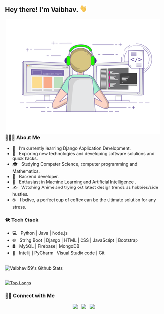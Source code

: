 <h2> Hey there! I'm Vaibhav. <img src="Hi.gif" width="25"></h2>
<img align="right" alt="GIF" src="gif3.gif" width="500"/>

<h3> 👨🏻‍💻 About Me </h3>

- 🔭 &nbsp; I’m currently learning Django Application Development.
- 🤔 &nbsp; Exploring new technologies and developing software solutions and quick hacks.
- 🎓 &nbsp; Studying Computer Science, computer programming and Mathematics.
- 💼 &nbsp; Backend developer.
- 🌱 &nbsp; Enthusiast in Machine Learning and Artificial Intelligence .
- ✍️ &nbsp; Watching Anime and trying out latest design trends as hobbies/side hustles.
- ☕ &nbsp; I belive, a perfect cup of coffee can be the ultimate solution for any stress.

<h3>🛠 Tech Stack</h3>

- 💻 &nbsp; Python | Java | Node.js
- 🌐 &nbsp; String Boot | Django | HTML | CSS | JavaScript | Bootstrap
- 🛢 &nbsp; MySQL | Firebase | MongoDB
- 🔧 &nbsp; Intellij | PyCharm | Visual Studio code | Git

<br>

<!-- ![Vaibhav's Github Stats](https://github-readme-stats.vercel.app/api?username=Vaibhav159&show_icons=true&title_color=fff&icon_color=79ff97&text_color=9f9f9f&bg_color=151515) -->
<img align="center" src="https://github-readme-stats.vercel.app/api?username=Vaibhav159&include_all_commits=true&count_private=true&show_icons=true&line_height=20&title_color=7A7ADB&icon_color=2234AE&text_color=D3D3D3&bg_color=0,000000,130F40" alt="Vaibhav159's Github Stats">

</br>
</br>

[![Top Langs](https://github-readme-stats.vercel.app/api/top-langs/?username=Vaibhav159&layout=compact&text_color=daf7dc&bg_color=151515)](https://github.com/Vaibhav159/github-readme-stats)

<h3> 🤝🏻 Connect with Me </h3>

<p align="center"> 
&nbsp; <a href="mailto:vlodha98@gmail.com" target="_blank" rel="noopener noreferrer"><img src="https://img.icons8.com/plasticine/100/000000/gmail.png"  width="50" /></a>
&nbsp; <a href="https://www.linkedin.com/in/vaibhav-lodha/" target="_blank" rel="noopener noreferrer"><img src="https://img.icons8.com/plasticine/100/000000/linkedin.png" width="50" /></a>
&nbsp; <a href="https://leetcode.com/vlodha98/" target="_blank" rel="noopener noreferrer"><img src="https://assets.leetcode.com/static_assets/public/images/LeetCode_logo_rvs.png" width="45" /></a>
</p>
